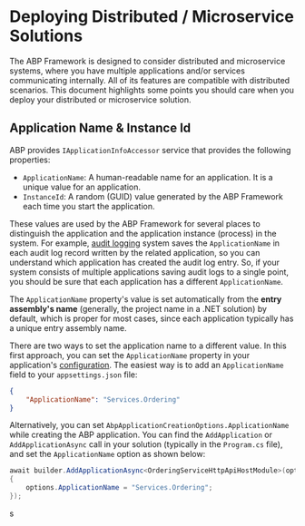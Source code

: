 # Deploying Distributed / Microservice Solutions

The ABP Framework is designed to consider distributed and microservice systems, where you have multiple applications and/or services communicating internally. All of its features are compatible with distributed scenarios. This document highlights some points you should care when you deploy your distributed or microservice solution.

## Application Name & Instance Id

ABP provides `IApplicationInfoAccessor` service that provides the following properties:

* `ApplicationName`: A human-readable name for an application. It is a unique value for an application.
* `InstanceId`: A random (GUID) value generated by the ABP Framework each time you start the application.

These values are used by the ABP Framework for several places to distinguish the application and the application instance (process) in the system. For example, [audit logging](../Audit-Logging.md) system saves the `ApplicationName` in each audit log record written by the related application, so you can understand which application has created the audit log entry. So, if your system consists of multiple applications saving audit logs to a single point, you should be sure that each application has a different `ApplicationName`.

The `ApplicationName` property's value is set automatically from the **entry assembly's name** (generally, the project name in a .NET solution) by default, which is proper for most cases, since each application typically has a unique entry assembly name.

There are two ways to set the application name to a different value. In this first approach, you can set the `ApplicationName` property in your application's [configuration](../Configuration.md). The easiest way is to add an `ApplicationName` field to your `appsettings.json` file:

````json
{
    "ApplicationName": "Services.Ordering"
}
````

Alternatively, you can set `AbpApplicationCreationOptions.ApplicationName` while creating the ABP application. You can find the `AddApplication` or `AddApplicationAsync` call in your solution (typically in the `Program.cs` file), and set the `ApplicationName` option as shown below:

````csharp
await builder.AddApplicationAsync<OrderingServiceHttpApiHostModule>(options =>
{
    options.ApplicationName = "Services.Ordering";
});
````



s
